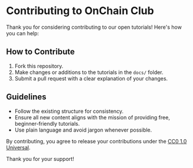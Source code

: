 # Contributing to OnChain Club

Thank you for considering contributing to our open tutorials! Here's how you can help:

## How to Contribute
1. Fork this repository.
2. Make changes or additions to the tutorials in the `docs/` folder.
3. Submit a pull request with a clear explanation of your changes.

## Guidelines
- Follow the existing structure for consistency.
- Ensure all new content aligns with the mission of providing free, beginner-friendly tutorials.
- Use plain language and avoid jargon whenever possible.

By contributing, you agree to release your contributions under the [CC0 1.0 Universal](LICENSE).

Thank you for your support!
